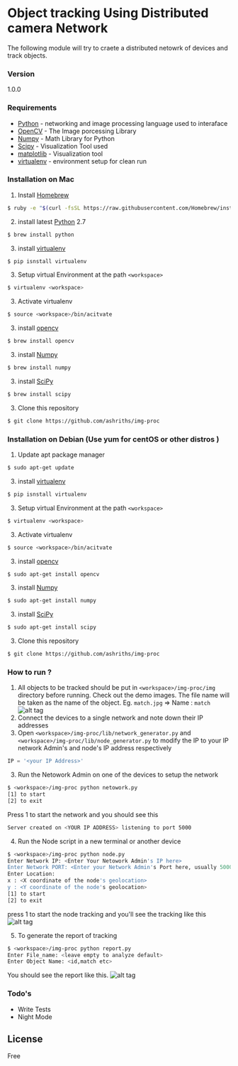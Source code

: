 # Object tracking Using Distributed camera Network

The following module will try to craete a distributed netowrk of devices and track objects.



### Version
1.0.0

### Requirements

* [Python] - networking and image processing language used to interaface
* [OpenCV] - The Image porcessing Library
* [Numpy] - Math Library for Python
* [Scipy] - Visualization Tool used
* [matplotlib] - Visualization tool
* [virtualenv] - environment setup for clean run

### Installation on  Mac
1. Install [Homebrew]
```sh
$ ruby -e "$(curl -fsSL https://raw.githubusercontent.com/Homebrew/install/master/install)"
```
2. install latest [Python] 2.7 
```sh
$ brew install python
```
3. install [virtualenv] 
```sh
$ pip isnstall virtualenv
```
3. Setup virtual Environment at the path `<workspace>`
```sh
$ virtualenv <workspace>
```
3. Activate virtualenv 
```sh
$ source <workspace>/bin/acitvate
```
3. install [opencv] 
```sh
$ brew install opencv
```
3. install [Numpy] 
```sh
$ brew install numpy
```
3. install [SciPy] 
```sh
$ brew install scipy
```
3. Clone this repository 
```sh
$ git clone https://github.com/ashriths/img-proc
```

### Installation on Debian (Use yum for centOS or other distros )
1. Update apt package manager
```sh
$ sudo apt-get update
```
3. install [virtualenv] 
```sh
$ pip isnstall virtualenv
```
3. Setup virtual Environment at the path `<workspace>`
```sh
$ virtualenv <workspace>
```
3. Activate virtualenv 
```sh
$ source <workspace>/bin/acitvate
```
3. install [opencv] 
```sh
$ sudo apt-get install opencv
```
3. install [Numpy] 
```sh
$ sudo apt-get install numpy
```
3. install [SciPy] 
```sh
$ sudo apt-get install scipy
```
3. Clone this repository 
```sh
$ git clone https://github.com/ashriths/img-proc
```





### How to run ? 


1. All objects to be tracked should be put in `<workspace>/img-proc/img` directory before running. Check out the demo images. The file name will be taken as the name of the object. Eg. `match.jpg` => Name :  `match`
![alt tag](https://raw.githubusercontent.com/ashriths/img-proc/master/img/match.jpg)
1. Connect the devices to a single network and note down their IP addresses
2. Open `<workspace>/img-proc/lib/network_generator.py` and `<workspace>/img-proc/lib/node_generator.py` to modify the IP to your IP network Admin's and node's IP address respectively
```python
IP = '<your IP Address>'
```
3. Run the Netowork Admin on one of the devices to setup the network
```sh
$ <workspace>/img-proc python netowork.py
[1] to start
[2] to exit
```
Press 1 to start the network and you should see this
```sh
Server created on <YOUR IP ADDRESS> listening to port 5000
```
4. Run the Node script in a new terminal or another device
```sh
$ <workspace>/img-proc python node.py
Enter Network IP: <Enter Your Netowork Admin's IP here>
Enter Network PORT: <Enter your Network Admin's Port here, usually 5000>
Enter Location:
x : <X coordinate of the node's geolocation>
y : <Y coordinate of the node's geolocation>
[1] to start
[2] to exit
```
press 1 to start the node tracking and you'll see the tracking like this
![alt tag](https://raw.githubusercontent.com/ashriths/img-proc/master/screenshots/Screen%20Shot%202015-05-02%20at%201.22.17%20am.png)

5. To generate the report of tracking 
```sh
$ <workspace>/img-proc python report.py
Enter File_name: <leave empty to analyze default>
Enter Object Name: <id,match etc>
```
You should see the report like this.
![alt tag](https://raw.githubusercontent.com/ashriths/img-proc/2e76785f1cc5610a3b61d22ff3472ac3364930b0/screenshots/Screen%20Shot%202015-05-28%20at%2012.37.04%20pm.png)



### Todo's

* Write Tests
* Night Mode

License
----
Free

[openCV]:http://opencv.org/
[Numpy]:http://numpy.org/
[Python]:https://www.python.org/
[Homebrew]:http://brew.sh/
[matplotlib]:http://matplotlib.org/
[Scipy]:http://scipy.org/
[virtualenv]:https://virtualenv.pypa.io/
